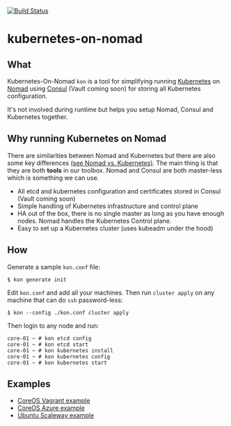 [![Build Status](https://travis-ci.org/TheNatureOfSoftware/kubernetes-on-nomad.svg?branch=master)](https://travis-ci.org/TheNatureOfSoftware/kubernetes-on-nomad)

# kubernetes-on-nomad

## What

Kubernetes-On-Nomad `kon` is a tool for simplifying running [Kubernetes](https://kubernetes.io/)
on [Nomad](https://www.nomadproject.io/) using [Consul](https://www.consul.io/)
(Vault coming soon) for storing all Kubernetes configuration.

It's not involved during runtime but helps you setup Nomad, Consul and Kubernetes together.

## Why running Kubernetes on Nomad

There are similarities between Nomad and Kubernetes but there are also some key differences [(see Nomad vs. Kubernetes)](https://www.nomadproject.io/intro/vs/kubernetes.html). The main thing is that they are both **tools** in our toolbox. Nomad and Consul are both master-less which is something we can use.

* All etcd and kubernetes configuration and certificates stored in Consul (Vault coming soon)
* Simple handling of Kubernetes infrastructure and control plane
* HA out of the box, there is no single master as long as you have enough nodes. Nomad handles the Kubernetes Control plane.
* Easy to set up a Kubernetes cluster (uses kubeadm under the hood)

## How

Generate a sample `kon.conf` file:
```
$ kon generate init
```

Edit `kon.conf` and add all your machines. Then run `cluster apply` on any machine that can do `ssh` password-less:
```
$ kon --config ./kon.conf cluster apply
```

Then login to any node and run:
```
core-01 ~ # kon etcd config
core-01 ~ # kon etcd start
core-01 ~ # kon kubernetes install
core-01 ~ # kon kubernetes config
core-01 ~ # kon kubernetes start
```

## Examples

* [CoreOS Vagrant example](./examples/coreos)
* [CoreOS Azure example](./examples/azure)
* [Ubuntu Scaleway example](./examples/scaleway)


